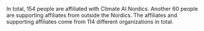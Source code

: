 In total, 154 people are affiliated with Climate AI Nordics. Another 60 people are supporting affiliates from outside the Nordics. The affiliates and supporting affiliates come from 114 different organizations in total.
